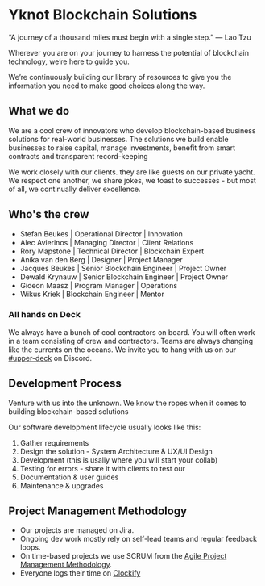 # Yknot Blockchain Solutions
“A journey of a thousand miles must begin with a single step.” ― Lao Tzu

Wherever you are on your journey to harness the potential of blockchain technology, we’re here to guide you.

We’re continuously building our library of resources to give you the information you need to make good choices along the way.

## What we do
We are a cool crew of innovators who develop blockchain-based business solutions for real-world businesses. The solutions we build enable businesses to raise capital, manage investments, benefit from smart contracts and transparent record-keeping

We work closely with our clients. they are like guests on our private yacht. We respect one another, we share jokes, we toast to successes - but most of all, we continually deliver excellence. 

## Who's the crew
-	Stefan Beukes | Operational Director | Innovation
-	Alec Avierinos | Managing Director | Client Relations
-	Rory Mapstone | Technical Director | Blockchain Expert
-	Anika van den Berg | Designer | Project Manager
-	Jacques Beukes | Senior Blockchain Engineer | Project Owner
-	Dewald Krynauw | Senior Blockchain Engineer | Project Owner
-	Gideon Maasz | Program Manager | Operations
-	Wikus Kriek | Blockchain Engineer | Mentor

### All hands on Deck
We always have a bunch of cool contractors on board.
You will often work in a team consisting of crew and contractors. Teams are always changing like the currents on the oceans. 
We invite you to hang with us on our [#upper-deck](https://discord.gg/GNmzHygT) on Discord.

## Development Process
Venture with us into the unknown. We know the ropes when it comes to building blockchain-based solutions

Our software development lifecycle usually looks like this:
1. Gather requirements
2. Design the solution - System Architecture & UX/UI Design
3. Development (this is usally where you will start your collab)
4. Testing for errors - share it with clients to test our
5. Documentation & user guides
6. Maintenance & upgrades
 
## Project Management Methodology
- Our projects are managed on Jira. 
- Ongoing dev work mostly rely on self-lead teams and regular feedback loops. 
- On time-based projects we use SCRUM from the [Agile Project Management Methodology](docs/agile.md).
- Everyone logs their time on [Clockify](https://clockify.me)
